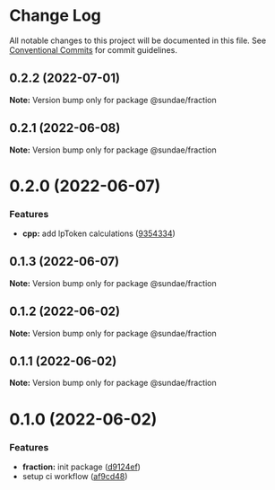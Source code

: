 # Change Log

All notable changes to this project will be documented in this file.
See [Conventional Commits](https://conventionalcommits.org) for commit guidelines.

## 0.2.2 (2022-07-01)

**Note:** Version bump only for package @sundae/fraction





## 0.2.1 (2022-06-08)

**Note:** Version bump only for package @sundae/fraction





# 0.2.0 (2022-06-07)


### Features

* **cpp:** add lpToken calculations ([9354334](https://github.com/SundaeSwap-finance/defi-sdk/commit/93543340e3fec8924a8b02c8a105f17edf069166))





## 0.1.3 (2022-06-07)

**Note:** Version bump only for package @sundae/fraction





## 0.1.2 (2022-06-02)

**Note:** Version bump only for package @sundae/fraction





## 0.1.1 (2022-06-02)

**Note:** Version bump only for package @sundae/fraction





# 0.1.0 (2022-06-02)


### Features

* **fraction:** init package ([d9124ef](https://github.com/sundaeswap-finance/frontend-configurations/commit/d9124ef091a7b61a8e1bbd0e56cdca342d77a390))
* setup ci workflow ([af9cd48](https://github.com/sundaeswap-finance/frontend-configurations/commit/af9cd48d434d2d1d71bb0ff529dac23a8788e360))
